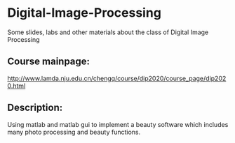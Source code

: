 # Digital-Image-Processing
Some slides, labs and other materials about the class of Digital Image Processing

## Course mainpage:
http://www.lamda.nju.edu.cn/chengq/course/dip2020/course_page/dip2020.html

## Description:
Using matlab and matlab gui to implement a beauty software which includes many photo processing and beauty functions.